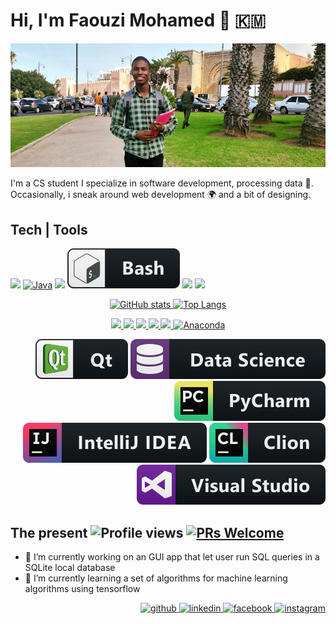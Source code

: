 # Hi, I'm Faouzi Mohamed 👋  :comoros:  
![CS student](https://raw.githubusercontent.com/faouziMohamed/faouzimohamed/master/faouzimohamed-rabat2020.jpg)

I'm a CS student I specialize in software development, processing data :dart:.  Occasionally, i sneak around web development :earth_africa: and a bit of designing.

## Tech | Tools
<!--Some languages-->
<p align="left">
    <a href="https://www.python.org/"><img src="https://img.shields.io/badge/python%20-%2314354C.svg?&style=for-the-badge&logo=python&logoColor=white"/></a>
    <a href='https://www.oracle.com/java/'><img src="https://img.shields.io/badge/java-dddddb.svg?&style=for-the-badge&logo=java&logoColor=darkred" alt="Java"></a>
    <a href="https://www.javascript.com/"><img src="https://img.shields.io/badge/javascript%20-%23323330.svg?&style=for-the-badge&logo=javascript&logoColor=%23F7DF1E"/></a>
    <a href="https://www.gnu.org/software/bash/"><img src="svg/dev/tools/bash.svg" alt="Qt c++"></a>
    <a href="https://developer.mozilla.org/en-US/docs/Web/HTML"><img src="https://img.shields.io/badge/html5%20-%23E34F26.svg?&style=for-the-badge&logo=html5&logoColor=white"/></a>
    <a href="https://developer.mozilla.org/en-US/docs/Web/CSS"><img src="https://img.shields.io/badge/css3%20-%231572B6.svg?&style=for-the-badge&logo=css3&logoColor=white"/></a>
</p>

<!-- Github stats -->
<p align="center">
    <a href="https://github.com/anuraghazra/github-readme-stats">
      <img src="https://github-readme-stats.vercel.app/api?username=faouzimohamed&theme=dark&show_icons=true&&cache_seconds=1900&count_private=true&include_all_commits=true" alt="GitHub stats" height="190" >  
    </a>
    <a href="https://github.com/anuraghazra/github-readme-stats">
      <img src="https://github-readme-stats.vercel.app/api/top-langs/?username=faouzimohamed&theme=dark&layout=compact&langs_count=8" alt="Top Langs" heigth="190">
    </a>
</p>
<!-- Data science tools -->
<p align='center'>
    <a href='https://www.qt.io/qt-for-python'>
        <img src='https://img.shields.io/static/v1?label=&color=253&style=for-the-badge&logo=qt&message=PyQt5%20|%20PySide2' />
    </a>
    <a href='https://www.mysql.com/'>
        <img src="https://img.shields.io/badge/mysql-%2300f.svg?&style=for-the-badge&logo=mysql&logoColor=white"/>
    </a>
    <a href='https://www.oracle.com/database/technologies/appdev/xe.html'>
        <img src ="https://img.shields.io/badge/oracle%20-%23F00000.svg?&style=for-the-badge&logo=oracle&logoColor=white" />
    </a>
    <a href='https://www.tensorflow.org/'>
        <img src="https://img.shields.io/badge/TensorFlow%20-%23FF6F00.svg?&style=for-the-badge&logo=TensorFlow&logoColor=white" /> 
    </a>
    <a href='https://sqlite.org/index.html'>
        <img src ="https://img.shields.io/badge/sqlite-%2307405e.svg?&style=for-the-badge&logo=sqlite&logoColor=white"/>  
    </a>
    <a href='https://www.anaconda.com/'>
        <img src='https://img.shields.io/static/v1?label=&color=darkgreen&style=for-the-badge&logo=anaconda&message=Anaconda' alt='Anaconda'/>
    </a>
</p>

<!--Framworks and IDE--> 
<p align="right">
    <a href="https://www.qt.io/"><img src="svg/dev/frameworks/qt.svg" alt="Qt c++"></a>
    <a href="https://www.datacamp.com/"><img src="svg/dev/misc/datascience.svg" alt="Data Science"></a>
    <a href='https://www.jetbrains.com/pycharm/'><img src="svg/dev/tools/jetbrains_pycharm.svg" alt="Jetbrains' Pycharm"></a>
    <a href="https://www.jetbrains.com/idea/"><img src="svg/dev/tools/jetbrains_intellij.svg" alt="Jetbrains Intellij"></a>
    <a href="https://www.jetbrains.com/clion/"><img src="svg/dev/tools/jetbrains_clion.svg" alt="Jetbrains Clion"></a>
    <a href='https://code.visualstudio.com/'><img src="svg/dev/tools/visualstudio.svg" alt="VSCode"></a>
</p>
  

## The present  <img src="https://gpvc.arturio.dev/faouzimohamed" alt="Profile views"/>  <a href="https://github.com/faouziMohamed/faouzimohamed/"> <img alt="PRs Welcome" src="https://img.shields.io/badge/Pull%20Request-Welcome-00af4f?style=plastic"/> </a>

- 🔭 I’m currently working on an GUI app that let user run SQL queries in a SQLite local database  
- 🌱 I’m currently learning a set of algorithms for machine learning algorithms using tensorflow

<p align="right">
    <a href="https://github.com/faouziMohamed">
        <img src='https://cdn.jsdelivr.net/npm/simple-icons@3.0.1/icons/github.svg' alt='github' height='30'>
    </a>
    <a href="https://www.linkedin.com/in/mohamed-faouzi-faouzoudine-3372281b4/">
        <img src='https://cdn.jsdelivr.net/npm/simple-icons@3.0.1/icons/linkedin.svg' alt='linkedin' height='30'>
    </a>
    <a href="https://www.facebook.com/faouzi.mohamed.97">
        <img src='https://cdn.jsdelivr.net/npm/simple-icons@3.0.1/icons/facebook.svg' alt='facebook' height='30'>
    </a>
    <a href="https://www.instagram.com/______faouzi______/">
        <img src='https://cdn.jsdelivr.net/npm/simple-icons@3.0.1/icons/instagram.svg' alt='instagram' height='30'>
    </a>
</p>
